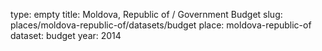 type: empty
title: Moldova, Republic of / Government Budget
slug: places/moldova-republic-of/datasets/budget
place: moldova-republic-of
dataset: budget
year: 2014
